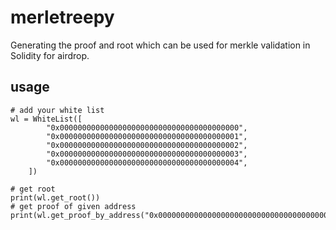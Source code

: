# merletreepy

Generating the proof and root which can be used for merkle validation in Solidity for airdrop.

## usage
```
# add your white list
wl = WhiteList([
        "0x0000000000000000000000000000000000000000",
        "0x0000000000000000000000000000000000000001",
        "0x0000000000000000000000000000000000000002",
        "0x0000000000000000000000000000000000000003",
        "0x0000000000000000000000000000000000000004",
    ])

# get root
print(wl.get_root())
# get proof of given address
print(wl.get_proof_by_address("0x0000000000000000000000000000000000000000"))
```
